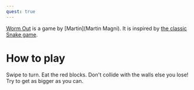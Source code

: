 ```yaml
---
quest: true
---
```


[Worm Out](https://fancade.page.link/XCbk) is a game by [Martin](Martin Magni). It is inspired by [the classic Snake game](https://en.wikipedia.org/wiki/Snake_(video_game_genre)).

# How to play
Swipe to turn. Eat the red blocks. Don't collide with the walls else you lose! Try to get as bigger as you can.